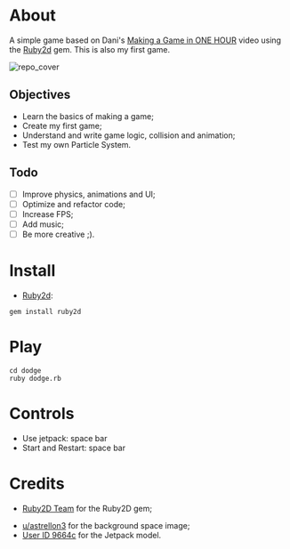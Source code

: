 # About

A simple game based on Dani's [Making a Game in ONE HOUR](https://www.youtube.com/watch?v=EGBvvlgbJVM) video using the [Ruby2d](http://www.ruby2d.com/) gem. This is also my first game.

![repo_cover](https://i.imgur.com/tsGuU8B.png)

## Objectives

- Learn the basics of making a game;
- Create my first game;
- Understand and write game logic, collision and animation;
- Test my own Particle System.

## Todo

- [ ] Improve physics, animations and UI;
- [ ] Optimize and refactor code;
- [ ] Increase FPS;
- [ ] Add music;
- [ ] Be more creative ;).

# Install

* [Ruby2d](https://github.com/ruby2d/ruby2d):

```
gem install ruby2d
```

# Play

```
cd dodge
ruby dodge.rb
```

# Controls

* Use jetpack: space bar
* Start and Restart: space bar

# Credits

- [Ruby2D Team](https://github.com/ruby2d/ruby2d) for the Ruby2D gem;
<!-- - [Carlos Vagner](https://github.com/glitchysnitchy) for the game music; -->
- [u/astrellon3](https://www.reddit.com/r/PixelArt/comments/f1wg26/space_background) for the background space image;
- [User ID 9664c](https://pixelartmaker.com/art/742278a96bb85eb) for the Jetpack model.